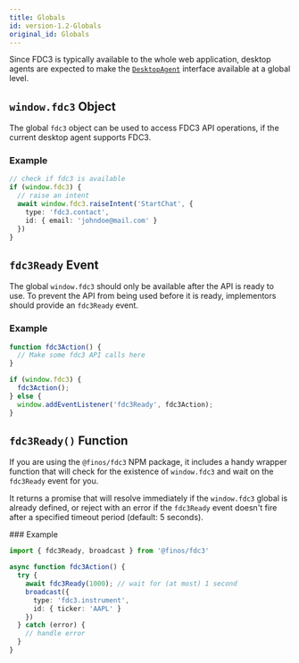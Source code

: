 ```yaml
---
title: Globals
id: version-1.2-Globals
original_id: Globals
---
```


Since FDC3 is typically available to the whole web application, desktop agents are expected to make the [`DesktopAgent`](DesktopAgent) interface available at a global level.

## `window.fdc3` Object

The global `fdc3` object can be used to access FDC3 API operations, if the current desktop agent supports FDC3.

### Example

```ts
// check if fdc3 is available
if (window.fdc3) {
  // raise an intent
  await window.fdc3.raiseIntent('StartChat', {
    type: 'fdc3.contact',
    id: { email: 'johndoe@mail.com' }
  })
}
```

## `fdc3Ready` Event

The global `window.fdc3` should only be available after the API is ready to use. To prevent the API from being used before it is ready, implementors should provide an `fdc3Ready` event.

### Example

```ts
function fdc3Action() {
  // Make some fdc3 API calls here
}

if (window.fdc3) {
  fdc3Action();
} else {
  window.addEventListener('fdc3Ready', fdc3Action);
}
```

## `fdc3Ready()` Function

If you are using the `@finos/fdc3` NPM package, it includes a handy wrapper function that will check for the existence of `window.fdc3` and wait on the `fdc3Ready` event for you.

It returns a promise that will resolve immediately if the `window.fdc3` global is already defined, or reject with an error if the `fdc3Ready` event doesn't fire after a specified timeout period (default: 5 seconds).

### Example

```ts
import { fdc3Ready, broadcast } from '@finos/fdc3'

async function fdc3Action() {
  try {
    await fdc3Ready(1000); // wait for (at most) 1 second
    broadcast({
      type: 'fdc3.instrument',
      id: { ticker: 'AAPL' }
    })
  } catch (error) {
    // handle error
  }
}
```



